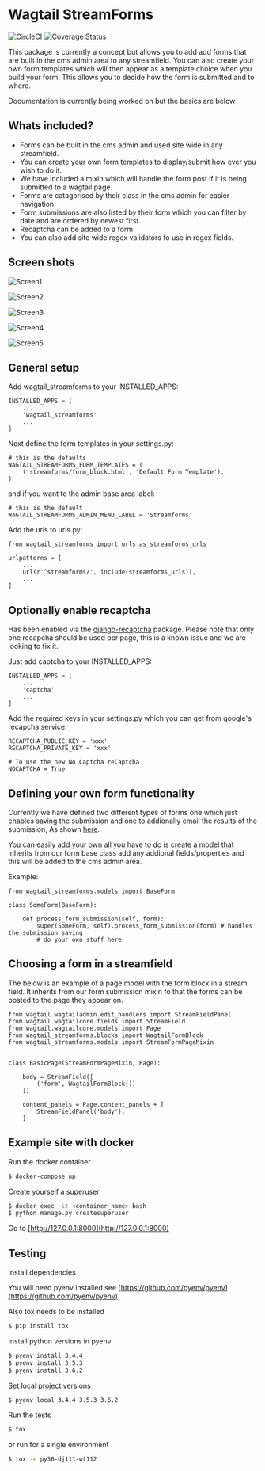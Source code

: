 # Wagtail StreamForms

[![CircleCI](https://circleci.com/gh/AccentDesign/wagtail_streamforms/tree/master.svg?style=svg)](https://circleci.com/gh/AccentDesign/wagtail_streamforms/tree/master)
[![Coverage Status](https://coveralls.io/repos/github/AccentDesign/wagtail_streamforms/badge.svg?branch=master)](https://coveralls.io/github/AccentDesign/wagtail_streamforms?branch=master)

This package is currently a concept but allows you to add add forms that are built in the cms admin area to
any streamfield. You can also create your own form templates which will then appear as a template choice when you build
your form. This allows you to decide how the form is submitted and to where.

Documentation is currently being worked on but the basics are below


## Whats included?

- Forms can be built in the cms admin and used site wide in any streamfield.
- You can create your own form templates to display/submit how ever you wish to do it.
- We have included a mixin which will handle the form post if it is being submitted to a wagtail page.
- Forms are catagorised by their class in the cms admin for easier navigation.
- Form submissions are also listed by their form which you can filter by date and are ordered by newest first.
- Recaptcha can be added to a form.
- You can also add site wide regex validators fo use in regex fields.


## Screen shots

![Screen1](/images/screen1.png)

![Screen2](/images/screen2.png)

![Screen3](/images/screen3.png)

![Screen4](/images/screen4.png)

![Screen5](/images/screen5.png)


## General setup

Add wagtail_streamforms to your INSTALLED_APPS:

```
INSTALLED_APPS = [
    ...
    'wagtail_streamforms'
    ...
]
```

Next define the form templates in your settings.py:

```
# this is the defaults 
WAGTAIL_STREAMFORMS_FORM_TEMPLATES = (
    ('streamforms/form_block.html', 'Default Form Template'),
)
```

and if you want to the admin base area label:

```
# this is the default
WAGTAIL_STREAMFORMS_ADMIN_MENU_LABEL = 'Streamforms'
```


Add the urls to urls.py:

```
from wagtail_streamforms import urls as streamforms_urls

urlpatterns = [
    ...
    url(r'^streamforms/', include(streamforms_urls)),
    ...
]

```


## Optionally enable recaptcha

Has been enabled via the [django-recaptcha](https://github.com/praekelt/django-recaptcha) package. 
Please note that only one recapcha should be used per page, this is a known issue and we are looking to fix it.

Just add captcha to your INSTALLED_APPS:

```
INSTALLED_APPS = [
    ...
    'captcha'
    ...
]
```

Add the required keys in your settings.py which you can get from google's recapcha service:

```
RECAPTCHA_PUBLIC_KEY = 'xxx'
RECAPTCHA_PRIVATE_KEY = 'xxx'
 
# To use the new No Captcha reCaptcha
NOCAPTCHA = True
```


## Defining your own form functionality

Currently we have defined two different types of forms one which just enables saving the submission and one to 
addionally email the results of the submission, As shown [here](https://github.com/AccentDesign/wagtail_streamforms/blob/master/wagtail_streamforms/models/form.py#L112).

You can easily add your own all you have to do is create a model that inherits from our form base class add any addional
fields/properties and this will be added to the cms admin area.

Example:

```
from wagtail_streamforms.models import BaseForm

class SomeForm(BaseForm):

    def process_form_submission(self, form):
        super(SomeForm, self).process_form_submission(form) # handles the submission saving
        # do your own stuff here

```


## Choosing a form in a streamfield

The below is an example of a page model with the form block in a stream field. It inherits from our form submission
mixin fo that the forms can be posted to the page they appear on.

```
from wagtail.wagtailadmin.edit_handlers import StreamFieldPanel
from wagtail.wagtailcore.fields import StreamField
from wagtail.wagtailcore.models import Page
from wagtail_streamforms.blocks import WagtailFormBlock
from wagtail_streamforms.models import StreamFormPageMixin


class BasicPage(StreamFormPageMixin, Page):

    body = StreamField([
        ('form', WagtailFormBlock())
    ])

    content_panels = Page.content_panels + [
        StreamFieldPanel('body'),
    ]
```


## Example site with docker

Run the docker container

```bash
$ docker-compose up
```

Create yourself a superuser

```bash
$ docker exec -it <container_name> bash
$ python manage.py createsuperuser
```

Go to [http://127.0.0.1:8000](http://127.0.0.1:8000)


## Testing

Install dependencies

You will need pyenv installed see [https://github.com/pyenv/pyenv](https://github.com/pyenv/pyenv)

Also tox needs to be installed

```bash
$ pip install tox
```

Install python versions in pyenv

```bash
$ pyenv install 3.4.4
$ pyenv install 3.5.3
$ pyenv install 3.6.2
```

Set local project versions

```bash
$ pyenv local 3.4.4 3.5.3 3.6.2
```

Run the tests

```bash
$ tox
```

or run for a single environment

```bash
$ tox -e py36-dj111-wt112
```
